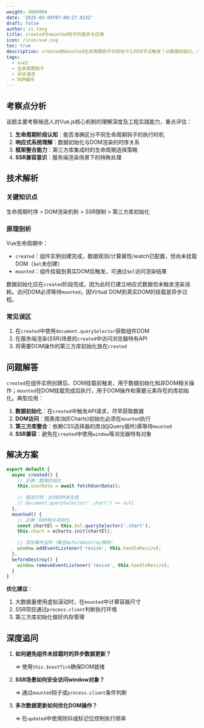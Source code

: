 ```yaml
---
weight: 4009000
date: '2025-03-04T07:00:27.923Z'
draft: false
author: zi.Yang
title: created与mounted钩子的差异与应用
icon: /icon/vue.svg
toc: true
description: created和mounted生命周期钩子分别在什么时间节点触发？从数据初始化、DOM访问权限、第三方库集成等角度，说明两者的典型应用场景及使用限制。
tags:
  - vue2
  - 生命周期钩子
  - 异步请求
  - DOM操作
---
```


## 考察点分析

该题主要考察候选人对Vue.js核心机制的理解深度及工程实践能力，重点评估：

1. **生命周期阶段认知**：能否准确区分不同生命周期钩子的执行时机
2. **响应式系统理解**：数据初始化与DOM渲染的时序关系
3. **框架整合能力**：第三方库集成时的生命周期选择策略
4. **SSR兼容意识**：服务端渲染场景下的特殊处理

## 技术解析

### 关键知识点

生命周期时序 > DOM渲染机制 > SSR限制 > 第三方库初始化

### 原理剖析

Vue生命周期中：

- `created`：组件实例创建完成，数据观测/计算属性/watch已配置，但尚未挂载DOM（`$el`未创建）
- `mounted`：组件挂载到真实DOM后触发，可通过`$el`访问渲染结果

数据初始化应在`created`阶段完成，因为此时已建立响应式数据但未触发渲染消耗。访问DOM必须等待`mounted`，因Virtual DOM到真实DOM的挂载是异步过程。

### 常见误区

1. 在`created`中使用`document.querySelector`获取组件DOM
2. 在服务端渲染(SSR)场景的`created`中访问浏览器特有API
3. 将需要DOM操作的第三方库初始化放在`created`

## 问题解答

`created`在组件实例创建后、DOM挂载前触发，用于数据初始化和非DOM相关操作；`mounted`在DOM挂载完成后执行，用于DOM操作和需要元素存在的库初始化。典型应用：

1. **数据初始化**：在`created`中触发API请求，尽早获取数据
2. **DOM访问**：图表库(如ECharts)初始化必须在`mounted`执行
3. **第三方库整合**：依赖CSS选择器的库(如jQuery插件)需等待`mounted`
4. **SSR兼容**：避免在`created`中使用`window`等浏览器特有对象

## 解决方案

```javascript
export default {
  async created() {
    // 正确：数据初始化
    this.userData = await fetchUserData();
    
    // 错误示例：此时DOM未生成
    // document.querySelector('.chart') => null
  },
  mounted() {
    // 正确：DOM相关初始化
    const chartEl = this.$el.querySelector('.chart');
    this.chart = echarts.init(chartEl);
    
    // 添加事件监听（需在beforeDestroy移除）
    window.addEventListener('resize', this.handleResize);
  },
  beforeDestroy() {
    window.removeEventListener('resize', this.handleResize);
  }
}
```

**优化建议**：

1. 大数据量使用虚拟滚动时，在`mounted`中计算容器尺寸
2. SSR项目通过`process.client`判断执行环境
3. 第三方库初始化做好内存管理

## 深度追问

1. **如何避免组件未挂载时的异步数据更新？**

   ⇒ 使用`this.$nextTick`确保DOM就绪

2. **SSR场景如何安全访问window对象？**

   ⇒ 通过`mounted`钩子或`process.client`条件判断

3. **多次数据更新如何优化DOM操作？**

   ⇒ 在`updated`中使用防抖或标记位控制执行频率
